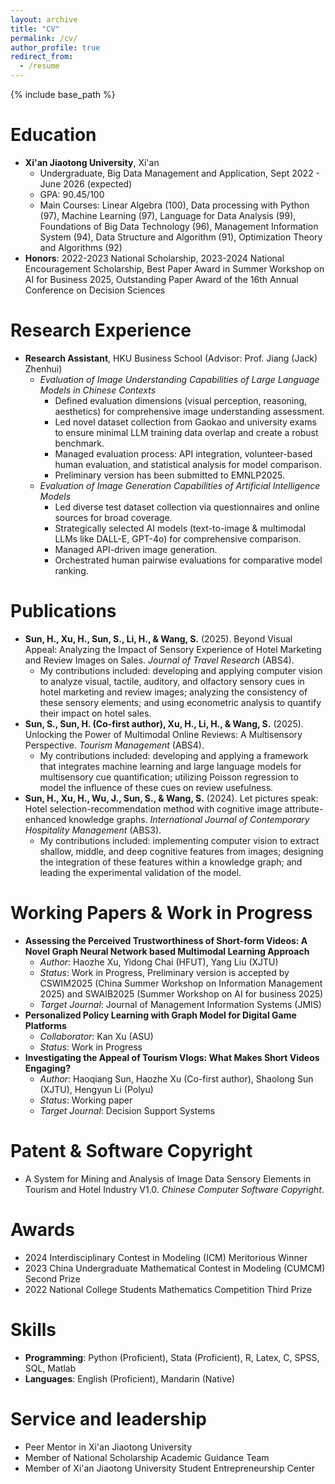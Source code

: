 ```yaml
---
layout: archive
title: "CV"
permalink: /cv/
author_profile: true
redirect_from:
  - /resume
---
```


{% include base_path %}

Education
======
*   **Xi'an Jiaotong University**, Xi'an
    *   Undergraduate, Big Data Management and Application, Sept 2022 - June 2026 (expected)
    *   GPA: 90.45/100
    *   Main Courses: Linear Algebra (100), Data processing with Python (97), Machine Learning (97), Language for Data Analysis (99), Foundations of Big Data Technology (96), Management Information System (94), Data Structure and Algorithm (91), Optimization Theory and Algorithms (92)
*   **Honors**: 2022-2023 National Scholarship, 2023-2024 National Encouragement Scholarship, Best Paper Award in Summer Workshop on AI for Business 2025, Outstanding Paper Award of the 16th Annual Conference on Decision Sciences

Research Experience
======
*   **Research Assistant**, HKU Business School (Advisor: Prof. Jiang (Jack) Zhenhui)
    *   *Evaluation of Image Understanding Capabilities of Large Language Models in Chinese Contexts*
        *   Defined evaluation dimensions (visual perception, reasoning, aesthetics) for comprehensive image understanding assessment.
        *   Led novel dataset collection from Gaokao and university exams to ensure minimal LLM training data overlap and create a robust benchmark.
        *   Managed evaluation process: API integration, volunteer-based human evaluation, and statistical analysis for model comparison.
        *   Preliminary version has been submitted to EMNLP2025.
    *   *Evaluation of Image Generation Capabilities of Artificial Intelligence Models*
        *   Led diverse test dataset collection via questionnaires and online sources for broad coverage.
        *   Strategically selected AI models (text-to-image & multimodal LLMs like DALL-E, GPT-4o) for comprehensive comparison.
        *   Managed API-driven image generation.
        *   Orchestrated human pairwise evaluations for comparative model ranking.

Publications
======
*   **Sun, H., Xu, H., Sun, S., Li, H., & Wang, S.** (2025). Beyond Visual Appeal: Analyzing the Impact of Sensory Experience of Hotel Marketing and Review Images on Sales. *Journal of Travel Research* (ABS4).
    *   My contributions included: developing and applying computer vision to analyze visual, tactile, auditory, and olfactory sensory cues in hotel marketing and review images; analyzing the consistency of these sensory elements; and using econometric analysis to quantify their impact on hotel sales.
*   **Sun, S., Sun, H. (Co-first author), Xu, H., Li, H., & Wang, S.** (2025). Unlocking the Power of Multimodal Online Reviews: A Multisensory Perspective. *Tourism Management* (ABS4).
    *   My contributions included: developing and applying a framework that integrates machine learning and large language models for multisensory cue quantification; utilizing Poisson regression to model the influence of these cues on review usefulness.
*   **Sun, H., Xu, H., Wu, J., Sun, S., & Wang, S.** (2024). Let pictures speak: Hotel selection-recommendation method with cognitive image attribute-enhanced knowledge graphs. *International Journal of Contemporary Hospitality Management* (ABS3).
    *   My contributions included: implementing computer vision to extract shallow, middle, and deep cognitive features from images; designing the integration of these features within a knowledge graph; and leading the experimental validation of the model.

Working Papers & Work in Progress
======
*   **Assessing the Perceived Trustworthiness of Short-form Videos: A Novel Graph Neural Network based Multimodal Learning Approach**
    *   *Author*: Haozhe Xu, Yidong Chai (HFUT), Yang Liu (XJTU)
    *   *Status*: Work in Progress, Preliminary version is accepted by CSWIM2025 (China Summer Workshop on Information Management 2025) and SWAIB2025 (Summer Workshop on AI for business 2025)
    *   *Target Journal*: Journal of Management Information Systems (JMIS)
*   **Personalized Policy Learning with Graph Model for Digital Game Platforms**
    *   *Collaborator*: Kan Xu (ASU)
    *   *Status*: Work in Progress
*   **Investigating the Appeal of Tourism Vlogs: What Makes Short Videos Engaging?**
    *   *Author*: Haoqiang Sun, Haozhe Xu (Co-first author), Shaolong Sun (XJTU), Hengyun Li (Polyu)
    *   *Status*: Working paper
    *   *Target Journal*: Decision Support Systems

Patent & Software Copyright
======
*   A System for Mining and Analysis of Image Data Sensory Elements in Tourism and Hotel Industry V1.0. *Chinese Computer Software Copyright*.

Awards
======
*   2024 Interdisciplinary Contest in Modeling (ICM) Meritorious Winner
*   2023 China Undergraduate Mathematical Contest in Modeling (CUMCM) Second Prize
*   2022 National College Students Mathematics Competition Third Prize

Skills
======
*   **Programming**: Python (Proficient), Stata (Proficient), R, Latex, C, SPSS, SQL, Matlab
*   **Languages**: English (Proficient), Mandarin (Native)

Service and leadership
======
*   Peer Mentor in Xi'an Jiaotong University
*   Member of National Scholarship Academic Guidance Team
*   Member of Xi'an Jiaotong University Student Entrepreneurship Center
